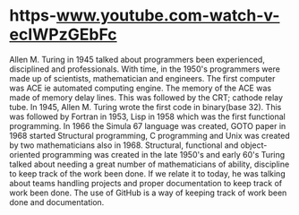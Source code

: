 # https-www.youtube.com-watch-v-ecIWPzGEbFc
Allen M. Turing in 1945 talked about programmers been experienced, disciplined and professionals. With time, in the 1950's programmers were made up of scientists, mathematician and engineers. The first computer was ACE ie automated computing engine. The memory of the ACE was made of memory delay lines. This was followed by the CRT; cathode relay tube.  In 1945, Allen M. Turing wrote the first code in binary(base 32).  This was followed by Fortran in 1953, Lisp in 1958 which was the first functional programming. In 1966 the Simula 67 language was created, GOTO paper in 1968 started Structural programming,  C programming and Unix was created by two mathematicians also in 1968.  Structural, functional and object-oriented programming was created in the late 1950's and early  60's  Turing talked about needing a great number of mathematicians of ability, discipline to keep track of the work been done. If we relate it to today, he was talking about teams handling projects and proper documentation to keep track of work been done. The use of GitHub is a way of keeping track of work been done and documentation.
